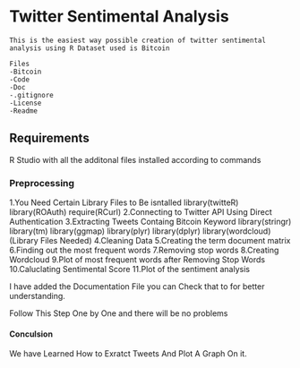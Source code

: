 # Twitter Sentimental Analysis
    
    This is the easiest way possible creation of twitter sentimental analysis using R Dataset used is Bitcoin 
    
    Files
    -Bitcoin
    -Code
    -Doc
    -.gitignore
    -License
    -Readme
    
    


## Requirements

R Studio 
with all the additonal files installed according to commands



### Preprocessing 

 1.You Need Certain Library Files to Be isntalled 
    library(twitteR)
    library(ROAuth)
    require(RCurl)
 2.Connecting to Twitter API Using Direct Authentication
 3.Extracting Tweets Containg Bitcoin Keyword
    library(stringr)
    library(tm)
    library(ggmap)
    library(plyr)
    library(dplyr)
    library(wordcloud) (Library Files Needed)
 4.Cleaning Data
 5.Creating the term document matrix
 6.Finding out the most frequent words
 7.Removing stop words
 8.Creating Wordcloud
 9.Plot of most frequent words after Removing Stop Words
 10.Caluclating Sentimental Score
 11.Plot of the sentiment analysis
 
 I have added the Documentation File you can Check that to for better understanding.
 
 Follow This Step One by One and there will be no problems
 
#### Conculsion
We have Learned How to Exratct Tweets And Plot A Graph On it.
